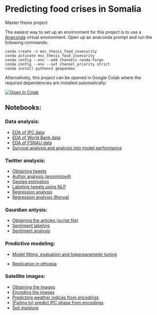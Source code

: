 # Predicting food crises in Somalia

Master thesis project

The easiest way to set up an environment for this project is to use a [Anaconda](https://www.anaconda.com/) virtual environment. Open up an anaconda prompt and run the following commands:

```
conda create -n msc_thesis_food_insecurity
conda activate msc_thesis_food_insecurity
conda config --env --add channels conda-forge
conda config --env --set channel_priority strict
conda install python=3 geopandas
```

Alternatively, this project can be opened in Google Colab where the required dependencies are installed automatically:

[![Open In Colab](https://colab.research.google.com/assets/colab-badge.svg)](https://colab.research.google.com/github/ICascha/Predicting-food-crises-in-Somalia)

## Notebooks:

### Data analysis:

- [EDA of IPC data](https://nbviewer.org/github/ICascha/Predicting-food-crises-in-Somalia/blob/main/notebooks/IPC_EDA.ipynb)
- [EDA of World Bank data](https://nbviewer.org/github/ICascha/Predicting-food-crises-in-Somalia/blob/main/notebooks/world_bank_EDA.ipynb)
- [EDA of FSNAU data](https://nbviewer.org/github/ICascha/Predicting-food-crises-in-Somalia/blob/main/notebooks/fsnau_EDA.ipynb)
- [Survival analysis and analysis into model performance](https://nbviewer.org/github/ICascha/Predicting-food-crises-in-Somalia/blob/main/notebooks/survival_analysis.ipynb)

### Twitter analysis:

- [Obtaining tweets](https://nbviewer.org/github/ICascha/Predicting-food-crises-in-Somalia/blob/main/notebooks/obtaining_twitter_data.ipynb)
- [Author analysis (anonimized)](https://nbviewer.org/github/ICascha/Predicting-food-crises-in-Somalia/blob/main/notebooks/twitter_exploration.ipynb)
- [Geotag estimation](https://nbviewer.org/github/ICascha/Predicting-food-crises-in-Somalia/blob/main/notebooks/twitter_data_geotags.ipynb)
- [Labeling tweets using NLP](https://nbviewer.org/github/ICascha/Predicting-food-crises-in-Somalia/blob/main/notebooks/labeling_tweets.ipynb)
- [Regression analysis](https://nbviewer.org/github/ICascha/Predicting-food-crises-in-Somalia/blob/main/notebooks/twitter_data_regressions.ipynb)
- [Regression analysis (Kenya)](https://nbviewer.org/github/ICascha/Predicting-food-crises-in-Somalia/blob/main/notebooks/twitter_data_kenya_regressions.ipynb)

### Gaurdian anlysis:

- [Obtaining the articles (script file)]()
- [Sentiment labeling](https://nbviewer.org/github/ICascha/Predicting-food-crises-in-Somalia/blob/main/notebooks/guardian_sentiment_labeling.ipynb)
- [Sentiment analysis](https://nbviewer.org/github/ICascha/Predicting-food-crises-in-Somalia/blob/main/notebooks/guardian_analysis.ipynb)

### Predictive modeling:

- [Model fitting, evaluation and hyperparameter tuning](https://nbviewer.org/github/ICascha/Predicting-food-crises-in-Somalia/blob/main/notebooks/twitter_data_geotags.ipynb)

- [Replication in ethiopia](https://nbviewer.org/github/ICascha/Predicting-food-crises-in-Somalia/blob/main/notebooks/twitter_data_geotags.ipynb)

### Satellite images:

- [Obtaining the images](https://nbviewer.org/github/ICascha/Predicting-food-crises-in-Somalia/blob/main/notebooks/sentinel_processing.ipynb)
- [Encoding the images](https://nbviewer.org/github/ICascha/Predicting-food-crises-in-Somalia/blob/main/notebooks/encoding_satellite_images.ipynb)
- [Predicting weather indices from encodings](https://nbviewer.org/github/ICascha/Predicting-food-crises-in-Somalia/blob/main/notebooks/autoencoder_ndvi.ipynb)
- [(Failing to) predict IPC phase from encodings](https://nbviewer.org/github/ICascha/Predicting-food-crises-in-Somalia/blob/main/notebooks/autoencoder_ipc.ipynb)
- [Soil moisture](https://nbviewer.org/github/ICascha/Predicting-food-crises-in-Somalia/blob/main/notebooks/soil_moisture_satellite.ipynb)
